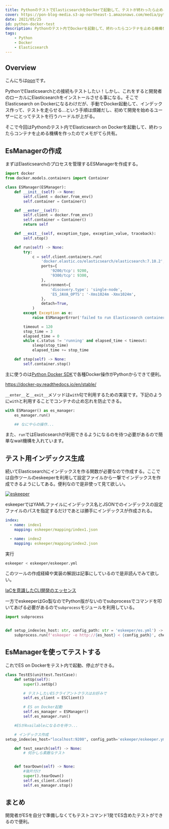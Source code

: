 ```yaml
---
title: PythonのテストでElasticsearchをDockerで起動して、テストが終わったら止める
cover: https://pon-blog-media.s3-ap-northeast-1.amazonaws.com/media/python-docker-test.jpeg
date: 2021/05/25
id: python-docker-test
description: Pythonのテスト内でDockerを起動して、終わったらコンテナを止める機構を作ったので共有
tags:
    - Python
    - Docker
    - Elasticsearch
---
```


## Overview

こんにちは[pon](https://twitter.com/po3rin)です。

PythonでElasticsearchとの接続もテストしたい！しかし、これをすると開発者のローカルにElasticsearchをインストールさせる事になる。そこでElasticsearch on Dockerになるわけだが、手動でDocker起動して、インデックス作って、テストを走らせる...という手順は煩雑だし、初めて開発を始めるユーザーにとってテストを行うハードルが上がる。

そこで今回はPythonのテスト内でElasticsearch on Dockerを起動して、終わったらコンテナを止める機構を作ったのでメモがてら共有。

## EsManagerの作成

まずはElasticsearchのプロセスを管理するESManagerを作成する。

```py
import docker
from docker.models.containers import Container

class ESManager(ESManager):
    def __init__(self) -> None:
        self.client = docker.from_env()
        self.container = Container()

    def __enter__(self):
        self.client = docker.from_env()
        self.container = Container()
        return self

    def __exit__(self, exception_type, exception_value, traceback):
        self.stop()

    def run(self) -> None:
        try:
            c = self.client.containers.run(
                'docker.elastic.co/elasticsearch/elasticsearch:7.10.2',
                ports={
                    '9200/tcp': 9200,
                    '9300/tcp': 9300,
                },
                environment={
                    'discovery.type': 'single-node',
                    'ES_JAVA_OPTS': '-Xms1024m -Xmx1024m',
                },
                detach=True,
            )
        except Exception as e:
            raise ESManagerError('failed to run Elasticsearch container') from e

        timeout = 120
        stop_time = 3
        elapsed_time = 0
        while c.status != 'running' and elapsed_time < timeout:
            sleep(stop_time)
            elapsed_time += stop_time

    def stop(self) -> None:
        self.container.stop()
```

主に使うのは[Python Docker SDK](https://docker-py.readthedocs.io/en/stable/)で各種Docker操作がPythonからできて便利。

https://docker-py.readthedocs.io/en/stable/

```__enter__```と```__exit__```メソッドは```with```句で利用するための実装です。下記のように```with```と利用することでコンテナの止め忘れを防止できる。

```py
with ESManager() as es_manager:
    es_manager.run()

    ## なにやらの操作...
```

また、```run```ではElasticsearchが利用できるようになるのを待つ必要があるので簡単なwait機構を入れています。

## テスト用インデックス生成

続いてElasticsearchにインデックスを作る関数が必要なので作成する。ここでは自作ツールのeskeeperを利用して設定ファイルから一撃でインデックスを作成できるようにしてある。便利なので是非使って見て欲しい。

[![eskeeper](https://github-link-card.s3.ap-northeast-1.amazonaws.com/po3rin/eskeeper.png)](https://github.com/po3rin/eskeeper)

eskeeperではYAMLファイルにインデックス名とJSONでのインデックスの設定ファイルのパスを指定するだけであとは勝手にインデックスが作成される。

```yml
index:
  - name: index1
    mapping: eskeeper/mapping/index1.json

  - name: index2
    mapping: eskeeper/mapping/index2.json
```

実行

```sh
eskeeper < eskeeper/eskeeper.yml
```

このツールの作成経緯や実装の解説は記事にしているので是非読んでみて欲しい。

[IaCを意識したCLI開発のエッセンス](https://www.m3tech.blog/entry/iac-aware-cli)

一方でeskeeperはGo製なのでPython版がないのでsubprocessでコマンドを叩いてあげる必要があるので```subprocess```モジュールを利用している。

```py
import subprocess


def setup_index(es_host: str, config_path: str = 'eskeeper/es.yml') -> None:
    subprocess.run(f'eskeeper -e http://{es_host} < {config_path}', check=True, capture_output=True, shell=True, text=True)
```

## EsManagerを使ってテストする

これでES on Dockerをテスト内で起動、停止ができる。

```py
class TestES(unittest.TestCase):
    def setUp(self):
        super().setUp()

        # テストしたいESクライアントクラスはお好みで
        self.es_client = ESClient()

        # ES on Docker起動
        self.es_manager = ESManager()
        self.es_manager.run()

	#ESがAvailableになるのを待つ...

    # インデックス作成
setup_index(es_host="localhost:9200", config_path='eskeeper/eskeeper.yml')

    def test_search(self) -> None:
    	# 何かしら素敵なテスト


    def tearDown(self) -> None:
    	#後片付け
        super().tearDown()
        self.es_client.close()
    	self.es_manager.stop()
```

## まとめ

開発者がESを自分で準備しなくてもテストコマンド1発でES含めたテストができるので便利。
